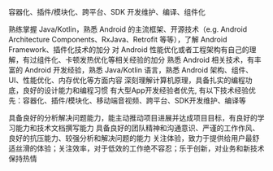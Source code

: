 容器化、插件/模块化、跨平台、SDK 开发维护、编译、组件化



熟练掌握 Java/Kotlin，熟悉 Android 的主流框架、开源技术（e.g. Android Architecture Components、RxJava、Retrofit 等等），了解 Android Framework、插件化技术的加分
对 Android 性能优化或者工程架构有自己的理解，有过组件化、卡顿发热优化等相关经验的加分
熟悉 Android 相关技术，有丰富的 Android 开发经验，熟悉 Java/Kotlin 语言，熟悉 Android 架构、组件、UI、性能优化、内存优化等方面内容 
深刻理解计算机原理，具备扎实的编程功底，良好的设计能力和编程习惯 
有大型App开发经验者优先, 有以下技术经验优先：容器化、插件/模块化、移动端音视频、跨平台、SDK开发维护、编译等


具备良好的分析解决问题能力，能主动推动项目进展并达成项目目标，有良好的学习能力和技术文档撰写能力
具备良好的团队精神和沟通意识、严谨的工作作风、良好的抗压能力、较强分析和解决问题的能力 
关注体验，致力于提供给用户最舒适丝滑的体验；关注效率，对于低效的工作绝不容忍；乐于创新，对业务和新技术保持热情